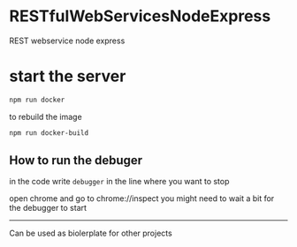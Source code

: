 # RESTfulWebServicesNodeExpress

REST webservice node express

# start the server

```bash
npm run docker
```

to rebuild the image

```bash
npm run docker-build
```

## How to run the debuger

in the code write `debugger` in the line where you want to stop

open chrome and go to chrome://inspect
you might need to wait a bit for the debugger to start

---

Can be used as biolerplate for other projects
